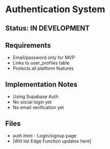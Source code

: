 # Authentication System

## Status: IN DEVELOPMENT

## Requirements
- Email/password only for MVP
- Links to user_profiles table
- Protects all platform features

## Implementation Notes
- Using Supabase Auth
- No social login yet
- No email verification yet

## Files
- auth.html - Login/signup page
- [Will list Edge Function updates here]